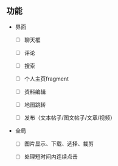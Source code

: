 ## 	功能

- 界面

  - [ ] 聊天框

  - [ ] 评论

  - [ ] 搜索

  - [ ] 个人主页fragment
  - [ ] 资料编辑

  - [ ] 地图跳转

  - [ ] 发布（文本帖子/图文帖子/文章/视频）

- 全局

  - [ ] 图片显示、下载、选择、裁剪

  - [ ] 处理短时间内连续点击
